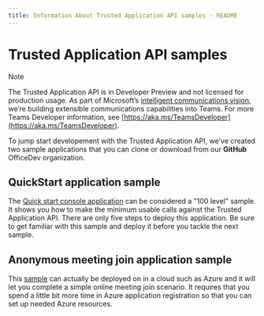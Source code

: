 ```yaml
---
title: Information About Trusted Application API samples - README
---
```

# Trusted Application API samples

> [!NOTE] 
> The Trusted Application API is in Developer Preview and not licensed for production usage.  As part of Microsoft’s [intelligent communications vision](https://aka.ms/intelligentcommunicationsblog), we’re building extensible communications capabilities into Teams.  For more Teams Developer information, see [https://aka.ms/TeamsDeveloper](https://aka.ms/TeamsDeveloper).

To jump start developement with the Trusted Application API, we've created two sample applications that you can clone or download from our **GitHub** OfficeDev organization.

## QuickStart application sample

The [Quick start console application](https://github.com/OfficeDev/skype-docs/tree/live/Skype/Trusted-Application-API/samples/QuickStartSamples) can be considered a "100 level" sample. It shows you how to make the minimum usable calls against the Trusted Application API. There are only
five steps to deploy this application.  Be sure to get familiar with this sample and deploy it before you tackle the next sample.  

## Anonymous meeting join application sample

This [sample](https://github.com/OfficeDev/skype-docs/tree/live/Skype/Trusted-Application-API/samples/AnonMeetingJoinSamples) can actually be deployed on in a cloud such as Azure and it will let you complete a simple online meeting join scenario. It requires that you
spend a little bit more time in Azure application registration so that you can set up needed Azure resources.

